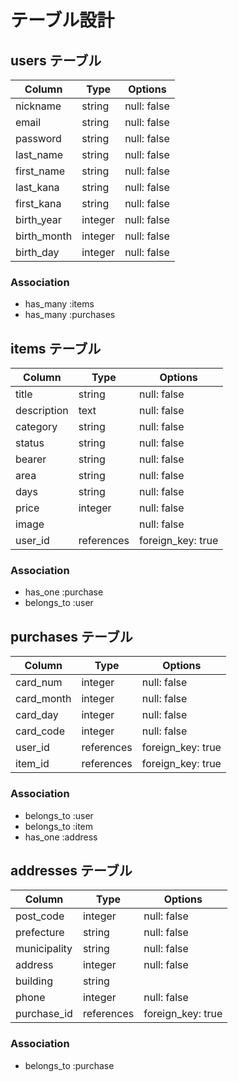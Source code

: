 # テーブル設計

## users テーブル

| Column             | Type    | Options     |
| ------------------ | ------- | ----------- |
| nickname           | string  | null: false |
| email              | string  | null: false |
| password           | string  | null: false |
| last_name          | string  | null: false |
| first_name         | string  | null: false |
| last_kana          | string  | null: false |
| first_kana         | string  | null: false |
| birth_year         | integer | null: false |
| birth_month        | integer | null: false |
| birth_day          | integer | null: false |

### Association

- has_many :items
- has_many :purchases

## items テーブル

| Column      | Type       | Options           |
| ----------- | ---------- | ----------------- |
| title       | string     | null: false       |
| description | text       | null: false       |
| category    | string     | null: false       |
| status      | string     | null: false       |
| bearer      | string     | null: false       |
| area        | string     | null: false       |
| days        | string     | null: false       |
| price       | integer    | null: false       |
| image       |            | null: false       |
| user_id     | references | foreign_key: true |

### Association

- has_one :purchase
- belongs_to :user

## purchases テーブル

| Column     | Type       | Options           |
| ---------- | ---------- | ----------------- |
| card_num   | integer    | null: false       |
| card_month | integer    | null: false       |
| card_day   | integer    | null: false       |
| card_code  | integer    | null: false       |
| user_id    | references | foreign_key: true |
| item_id    | references | foreign_key: true |

### Association

- belongs_to :user
- belongs_to :item
- has_one :address

## addresses テーブル

| Column       | Type       | Options          |
| ------------ | ---------- | ---------------- |
| post_code    | integer    | null: false      |
| prefecture   | string     | null: false      |
| municipality | string     | null: false      |
| address      | integer    | null: false      |
| building     | string     |                  |
| phone        | integer    | null: false      |
| purchase_id  | references |foreign_key: true |


### Association

- belongs_to :purchase
